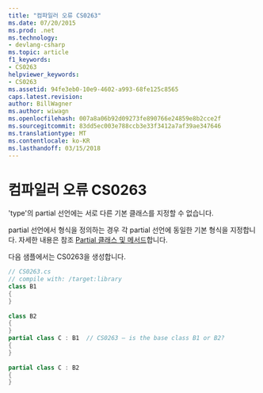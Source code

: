 ```yaml
---
title: "컴파일러 오류 CS0263"
ms.date: 07/20/2015
ms.prod: .net
ms.technology:
- devlang-csharp
ms.topic: article
f1_keywords:
- CS0263
helpviewer_keywords:
- CS0263
ms.assetid: 94fe3eb0-10e9-4602-a993-68fe125c8565
caps.latest.revision: 
author: BillWagner
ms.author: wiwagn
ms.openlocfilehash: 007a8a06b92d09273fe890766e24859e8b2cce2f
ms.sourcegitcommit: 83dd5ec003e788ccb3e33f3412a7af39ae347646
ms.translationtype: MT
ms.contentlocale: ko-KR
ms.lasthandoff: 03/15/2018
---
```

# <a name="compiler-error-cs0263"></a>컴파일러 오류 CS0263
'type'의 partial 선언에는 서로 다른 기본 클래스를 지정할 수 없습니다.  
  
 partial 선언에서 형식을 정의하는 경우 각 partial 선언에 동일한 기본 형식을 지정합니다. 자세한 내용은 참조 [Partial 클래스 및 메서드](../../csharp/programming-guide/classes-and-structs/partial-classes-and-methods.md)합니다.  
  
 다음 샘플에서는 CS0263을 생성합니다.  
  
```csharp  
// CS0263.cs  
// compile with: /target:library  
class B1  
{  
}  
  
class B2  
{  
}  
partial class C : B1  // CS0263 – is the base class B1 or B2?  
{  
}  
  
partial class C : B2  
{  
}  
```
